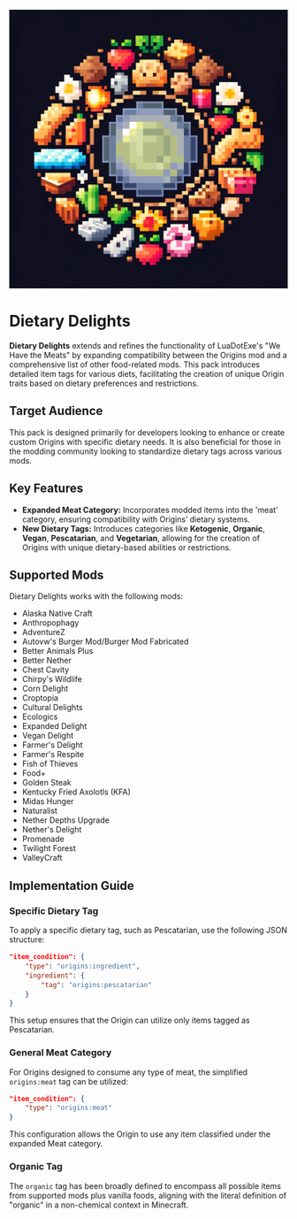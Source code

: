 <p align="center">
  <img src="https://raw.githubusercontent.com/0vergrown/Origins-Dietary-Delights/main/pack.png" alt="Dietary Delights cover"/>
</p>

# Dietary Delights

**Dietary Delights** extends and refines the functionality of LuaDotExe's "We Have the Meats" by expanding compatibility between the Origins mod and a comprehensive list of other food-related mods. This pack introduces detailed item tags for various diets, facilitating the creation of unique Origin traits based on dietary preferences and restrictions.

## Target Audience

This pack is designed primarily for developers looking to enhance or create custom Origins with specific dietary needs. It is also beneficial for those in the modding community looking to standardize dietary tags across various mods.

## Key Features

- **Expanded Meat Category:** Incorporates modded items into the 'meat' category, ensuring compatibility with Origins’ dietary systems.
- **New Dietary Tags:** Introduces categories like **Ketogenic**, **Organic**, **Vegan**, **Pescatarian**, and **Vegetarian**, allowing for the creation of Origins with unique dietary-based abilities or restrictions.

## Supported Mods

Dietary Delights works with the following mods:
- Alaska Native Craft
- Anthropophagy
- AdventureZ
- Autovw's Burger Mod/Burger Mod Fabricated
- Better Animals Plus
- Better Nether
- Chest Cavity
- Chirpy's Wildlife
- Corn Delight
- Croptopia
- Cultural Delights
- Ecologics
- Expanded Delight
- Vegan Delight
- Farmer's Delight
- Farmer's Respite
- Fish of Thieves
- Food+
- Golden Steak
- Kentucky Fried Axolotls (KFA)
- Midas Hunger
- Naturalist
- Nether Depths Upgrade
- Nether's Delight
- Promenade
- Twilight Forest
- ValleyCraft

## Implementation Guide

### Specific Dietary Tag
To apply a specific dietary tag, such as Pescatarian, use the following JSON structure:
```json
"item_condition": {
    "type": "origins:ingredient",
    "ingredient": {
        "tag": "origins:pescatarian"
    }
}
```
This setup ensures that the Origin can utilize only items tagged as Pescatarian.

### General Meat Category
For Origins designed to consume any type of meat, the simplified `origins:meat` tag can be utilized:
```json
"item_condition": {
    "type": "origins:meat"
}
```
This configuration allows the Origin to use any item classified under the expanded Meat category.

### Organic Tag
The `organic` tag has been broadly defined to encompass all possible items from supported mods plus vanilla foods, aligning with the literal definition of "organic" in a non-chemical context in Minecraft.
